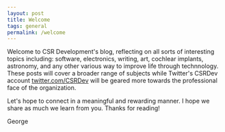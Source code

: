 ```yaml
---
layout: post
title: Welcome
tags: general
permalink: /welcome
---
```


Welcome to CSR Development's blog, reflecting on all sorts of interesting topics including: software, electronics, writing, art, cochlear implants, astronomy, and any other various way to improve life through technnology. These posts will cover a broader range of subjects while Twitter's CSRDev account [twitter.com/CSRDev](https://www.twitter.com/CSRDev) will be geared more towards the professional face of the organization.

Let's hope to connect in a meaningful and rewarding manner. I hope we share as much we learn from you. Thanks for reading!

George
